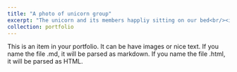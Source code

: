 ```yaml
---
title: "A photo of unicorn group"
excerpt: "The unicorn and its members happliy sitting on our bed<br/><img src='/images/Jinjiao_group.jpeg'>"
collection: portfolio
---
```


This is an item in your portfolio. It can be have images or nice text. If you name the file .md, it will be parsed as markdown. If you name the file .html, it will be parsed as HTML. 
